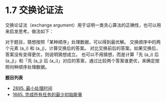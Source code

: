 # 1.7 交换论证法

交换论证法（exchange argument）用于证明一类贪心算法的正确性，也可以用来启发思考。做法如下：

对于题目，猜想按照「某种顺序」处理数据，可以得到最优解。
交换顺序中的两个元素 \(a_i\) 和 \(a_j\)，计算交换后的答案。
对比交换前后的答案。如果交换后，答案没有变得更优，则说明猜想成立。
也可以不用猜想，而是计算「先 \(a_i\) 后 \(a_j\)」和「先 \(a_j\) 后 \(a_i\)」对应的答案，通过比较两个答案谁更优，来确定按照何种顺序处理数据。

**题目列表**

- [2895. 最小处理时间](https://leetcode.cn/problems/minimum-processing-time/description/)
- [1665. 完成所有任务的最少初始能量](https://leetcode.cn/problems/minimum-initial-energy-to-finish-tasks/description/)

